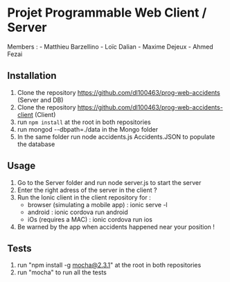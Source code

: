 # Projet Programmable Web Client / Server

Members :
	- Matthieu Barzellino
	- Loïc Dalian
	- Maxime Dejeux
	- Ahmed Fezai

## Installation

1. Clone the repository https://github.com/dl100463/prog-web-accidents (Server and DB)
2. Clone the repository https://github.com/dl100463/prog-web-accidents-client (Client)
3. run `npm install` at the root in both repositories
4. run mongod --dbpath=./data in the Mongo folder
5. In the same folder run node accidents.js Accidents.JSON to populate the database

## Usage 

1. Go to the Server folder and run node server.js to start the server
2. Enter the right adress of the server in the client ?
3. Run the Ionic client in the client repository for :
	- browser (simulating a mobile app) : ionic serve -l
	- android : ionic cordova run android
	- iOs (requires a MAC) : ionic cordova run ios
4. Be warned by the app when accidents happened near your position !


## Tests

1. run "npm install -g mocha@2.3.1" at the root in both repositories
2. run "mocha" to run all the tests